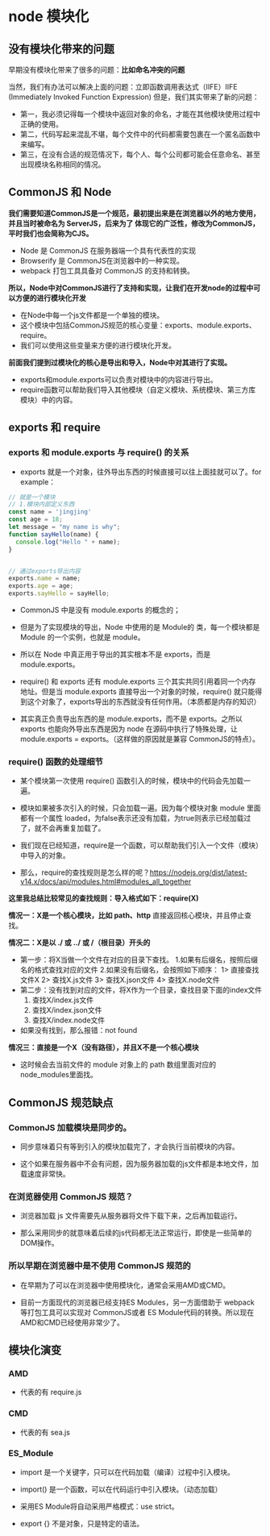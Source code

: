# node 模块化

## 没有模块化带来的问题

早期没有模块化带来了很多的问题：**比如命名冲突的问题**   

当然，我们有办法可以解决上面的问题：立即函数调用表达式（IIFE）IIFE (Immediately Invoked Function Expression) 但是，我们其实带来了新的问题：  

- 第一，我必须记得每一个模块中返回对象的命名，才能在其他模块使用过程中正确的使用。
- 第二，代码写起来混乱不堪，每个文件中的代码都需要包裹在一个匿名函数中来编写。
- 第三，在没有合适的规范情况下，每个人、每个公司都可能会任意命名、甚至出现模块名称相同的情况。

## CommonJS 和 Node

**我们需要知道CommonJS是一个规范，最初提出来是在浏览器以外的地方使用，并且当时被命名为 ServerJS，后来为了
体现它的广泛性，修改为CommonJS，平时我们也会简称为CJS。**

- Node 是 CommonJS 在服务器端一个具有代表性的实现
- Browserify 是 CommonJS在浏览器中的一种实现。
- webpack 打包工具具备对 CommonJS 的支持和转换。

**所以，Node中对CommonJS进行了支持和实现，让我们在开发node的过程中可以方便的进行模块化开发**

- 在Node中每一个js文件都是一个单独的模块。
- 这个模块中包括CommonJS规范的核心变量：exports、module.exports、require。
- 我们可以使用这些变量来方便的进行模块化开发。

**前面我们提到过模块化的核心是导出和导入，Node中对其进行了实现。**

- exports和module.exports可以负责对模块中的内容进行导出。
- require函数可以帮助我们导入其他模块（自定义模块、系统模块、第三方库模块）中的内容。

## exports 和 require

### exports 和 module.exports 与 require() 的关系

- exports 就是一个对象，往外导出东西的时候直接可以往上面挂就可以了。for example：

```js
// 就是一个模块
// 1.模块内部定义东西
const name = 'jingjing'
const age = 18;
let message = "my name is why";
function sayHello(name) {
  console.log("Hello " + name);
}


// 通过exports导出内容
exports.name = name;
exports.age = age;
exports.sayHello = sayHello;

```

- CommonJS 中是没有 module.exports 的概念的；
- 但是为了实现模块的导出，Node 中使用的是 Module的 类，每一个模块都是 Module 的一个实例，也就是 module。
- 所以在 Node 中真正用于导出的其实根本不是 exports，而是 module.exports。

- require() 和 exports 还有 module.exports 三个其实共同引用着同一个内存地址。但是当 module.exports 直接导出一个对象的时候，require() 就只能得到这个对象了，exports导出的东西就没有任何作用。（本质都是内存的知识）

- 其实真正负责导出东西的是 module.exports，而不是 exports。之所以 exports 也能向外导出东西是因为 node 在源码中执行了特殊处理，让 module.exports = exports。（这样做的原因就是兼容 CommonJS的特点）。

### require() 函数的处理细节

- 某个模块第一次使用 require() 函数引入的时候，模块中的代码会先加载一遍。

- 模块如果被多次引入的时候，只会加载一遍。因为每个模块对象 module 里面都有一个属性 loaded，为false表示还没有加载，为true则表示已经加载过了，就不会再重复加载了。

- 我们现在已经知道，require是一个函数，可以帮助我们引入一个文件（模块）中导入的对象。
- 那么，require的查找规则是怎么样的呢？https://nodejs.org/dist/latest-v14.x/docs/api/modules.html#modules_all_together


**这里我总结比较常见的查找规则：导入格式如下：require(X)**

**情况一：X是一个核心模块，比如 path、http**
直接返回核心模块，并且停止查找。

**情况二：X是以 ./ 或 ../ 或 /（根目录）开头的**

- 第一步：将X当做一个文件在对应的目录下查找。
1.如果有后缀名，按照后缀名的格式查找对应的文件
2.如果没有后缀名，会按照如下顺序：
	1> 直接查找文件X
	2> 查找X.js文件
	3> 查找X.json文件
	4> 查找X.node文件
- 第二步：没有找到对应的文件，将X作为一个目录，查找目录下面的index文件
	1. 查找X/index.js文件
	2. 查找X/index.json文件
	3. 查找X/index.node文件
- 如果没有找到，那么报错：not found

**情况三：直接是一个X（没有路径），并且X不是一个核心模块**
- 这时候会去当前文件的 module 对象上的 path 数组里面对应的node_modules里面找。

## CommonJS 规范缺点

### CommonJS 加载模块是同步的。

- 同步意味着只有等到引入的模块加载完了，才会执行当前模块的内容。

- 这个如果在服务器中不会有问题，因为服务器加载的js文件都是本地文件，加载速度非常快。

### 在浏览器使用 CommonJS 规范？

- 浏览器加载 js 文件需要先从服务器将文件下载下来，之后再加载运行。

- 那么采用同步的就意味着后续的js代码都无法正常运行，即使是一些简单的DOM操作。

### 所以早期在浏览器中是不使用 CommonJS 规范的

- 在早期为了可以在浏览器中使用模块化，通常会采用AMD或CMD。

- 目前一方面现代的浏览器已经支持ES Modules，另一方面借助于 webpack 等打包工具可以实现对 CommonJS或者
ES Module代码的转换。所以现在AMD和CMD已经使用非常少了。

## 模块化演变

### AMD

- 代表的有 require.js

### CMD

- 代表的有 sea.js

### ES_Module

- import 是一个关键字，只可以在代码加载（编译）过程中引入模块。

- import() 是一个函数，可以在代码运行中引入模块。（动态加载）

- 采用ES Module将自动采用严格模式：use strict。

- export {} 不是对象，只是特定的语法。



